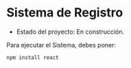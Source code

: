 <h1> Sistema de Registro </h1>

- Estado del proyecto: En construcción.

Para ejecutar el Sistema, debes poner:

``` npm install react ```
